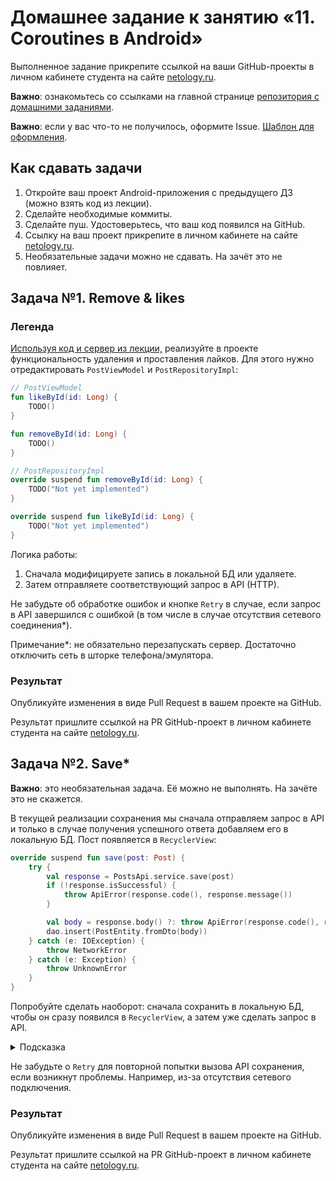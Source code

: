 # Домашнее задание к занятию «11. Coroutines в Android»

Выполненное задание прикрепите ссылкой на ваши GitHub-проекты в личном кабинете студента на сайте [netology.ru](https://netology.ru).

**Важно**: ознакомьтесь со ссылками на главной странице [репозитория с домашними заданиями](../README.md).

**Важно**: если у вас что-то не получилось, оформите Issue. [Шаблон для оформления](../report-requirements.md).

## Как сдавать задачи

1. Откройте ваш проект Android-приложения с предыдущего ДЗ (можно взять код из лекции).
1. Сделайте необходимые коммиты.
1. Сделайте пуш. Удостоверьтесь, что ваш код появился на GitHub.
1. Ссылку на ваш проект прикрепите в личном кабинете на сайте [netology.ru](https://netology.ru).
1. Необязательные задачи можно не сдавать. На зачёт это не повлияет. 

## Задача №1. Remove & likes

### Легенда

[Используя код и сервер из лекции,](https://github.com/netology-code/andin-code/tree/master/10_mainscope) реализуйте в проекте функциональность удаления и проставления лайков. Для этого нужно отредактировать `PostViewModel` и `PostRepositoryImpl`:

```kotlin
// PostViewModel
fun likeById(id: Long) {
    TODO()
}

fun removeById(id: Long) {
    TODO()
}

// PostRepositoryImpl
override suspend fun removeById(id: Long) {
    TODO("Not yet implemented")
}

override suspend fun likeById(id: Long) {
    TODO("Not yet implemented")
}
```

Логика работы:
1. Сначала модифицируете запись в локальной БД или удаляете.
1. Затем отправляете соответствующий запрос в API (HTTP).

Не забудьте об обработке ошибок и кнопке `Retry` в случае, если запрос в API завершился с ошибкой (в том числе в случае отсутствия сетевого соединения*).

Примечание*: не обязательно перезапускать сервер. Достаточно отключить сеть в шторке телефона/эмулятора.

### Результат

Опубликуйте изменения в виде Pull Request в вашем проекте на GitHub.

Результат пришлите ссылкой на PR GitHub-проект в личном кабинете студента на сайте [netology.ru](https://netology.ru).

## Задача №2. Save*

**Важно**: это необязательная задача. Её можно не выполнять. На зачёте это не скажется.

В текущей реализации сохранения мы сначала отправляем запрос в API и только в случае получения успешного ответа добавляем его в локальную БД. Пост появляется в `RecyclerView`:
```kotlin
override suspend fun save(post: Post) {
    try {
        val response = PostsApi.service.save(post)
        if (!response.isSuccessful) {
            throw ApiError(response.code(), response.message())
        }

        val body = response.body() ?: throw ApiError(response.code(), response.message())
        dao.insert(PostEntity.fromDto(body))
    } catch (e: IOException) {
        throw NetworkError
    } catch (e: Exception) {
        throw UnknownError
    }
}
```

Попробуйте сделать наоборот: сначала сохранить в локальную БД, чтобы он сразу появился в `RecyclerView`, а затем уже сделать запрос в API.

<details>
<summary>Подсказка</summary>

Для этого вам стоит подумать над двумя вопросами:
1. Какой `id` должен быть у поста, ведь `id` присваивается на сервере?
1. Как отделять несохранённые на сервере посты от сохранённых? Например, в мессенджерах Telegram/WhatsApp рисуется специальная иконка, если сообщение ещё не сохранено на сервере.

Для реализации второго пункта внесите в `PostEntity` дополнительные поля, отвечающие за этот статус. На базе них можно рисовать иконку статуса в карточке поста + продумывать механику взаимодействия: например, несохранённый пост нельзя лайкнуть.
</details>

Не забудьте о `Retry` для повторной попытки вызова API сохранения, если возникнут проблемы. Например, из-за отсутствия сетевого подключения.

### Результат

Опубликуйте изменения в виде Pull Request в вашем проекте на GitHub.

Результат пришлите ссылкой на PR GitHub-проект в личном кабинете студента на сайте [netology.ru](https://netology.ru).
